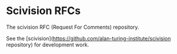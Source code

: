 # Scivision RFCs
The scivision RFC (Request For Comments) repository.

See the [scivision](https://github.com/alan-turing-institute/scivision repository) for development work.
